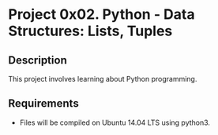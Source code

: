 # Project 0x02. Python - Data Structures: Lists, Tuples

## Description
This project involves learning about Python programming.

## Requirements
* Files will be compiled on Ubuntu 14.04 LTS using python3.